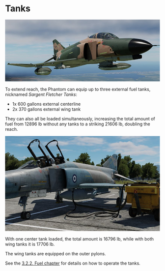 # Tanks

![Wing Tanks](../img/wing_tanks_loaded.jpg)

To extend reach, the Phantom can equip up to three external fuel tanks,
nicknamed _Sargent Fletcher Tanks_:

- 1x 600 gallons external centerline
- 2x 370 gallons external wing tank

They can also all be loaded simultaneously, increasing the total amount of
fuel from 12896 lb without any tanks to a striking 21606 lb, doubling the reach.

![Center Tank](../img/center_tank_loaded_cold_start.jpg)

With one center tank loaded, the total amount is 16796 lb,
while with both wing tanks it is 17706 lb.

The wing tanks are equipped on the outer pylons.

See the [3.2.2. Fuel chapter](../systems/engines_and_fuel_systems/fuel_system.md) for
details on how to operate the tanks.
